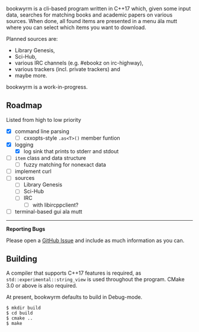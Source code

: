 
bookwyrm is a cli-based program written in C++17 which, given some input data,
searches for matching books and academic papers on various sources.
When done, all found items are presented in a menu ála mutt where you can select which items you want to download.

Planned sources are:
* Library Genesis,
* Sci-Hub,
* various IRC channels (e.g. #ebookz on irc-highway),
* various trackers (incl. private trackers) and
* maybe more.

bookwyrm is a work-in-progress.

Roadmap
---
Listed from high to low priority

- [x] command line parsing
    - [ ] cxxopts-style `.as<T>()` member funtion
- [x] logging
    - [x] log sink that prints to stderr and stdout
- [ ] `item` class and data structure
    - [ ] fuzzy matching for nonexact data
- [ ] implement curl
- [ ] sources
    - [ ] Library Genesis
    - [ ] Sci-Hub
    - [ ] IRC
        - [ ] with libircppclient?
- [ ] terminal-based gui ala mutt

---

**Reporting Bugs**

Please open a [GitHub Issue](https://github.com/Tmplt/bookwyrm/issues) and include as much information as you can.

Building
---
A compiler that supports C++17 features is required, as `std::experimental::string_view` is used throughout the program.
CMake 3.0 or above is also required.

At present, bookwyrm defaults to build in Debug-mode.

```
$ mkdir build
$ cd build
$ cmake ..
$ make
```
